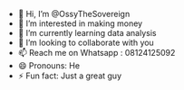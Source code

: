 - 👋 Hi, I’m @OssyTheSovereign
- 👀 I’m interested in making money
- 🌱 I’m currently learning data analysis
- 💞️ I’m looking to collaborate with you
- 📫 Reach me on Whatsapp : 08124125092
- 😄 Pronouns: He
- ⚡ Fun fact: Just a great guy

<!---
OssyTheSovereign/OssyTheSovereign is a ✨ special ✨ repository because its `README.md` (this file) appears on your GitHub profile.
You can click the Preview link to take a look at your changes.
--->
